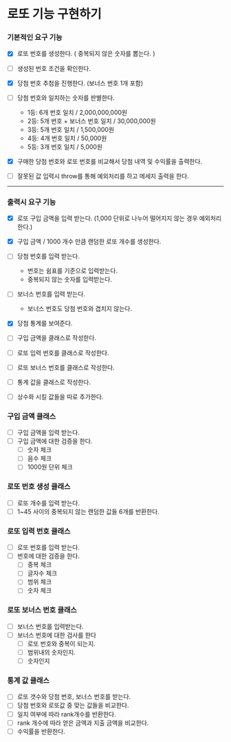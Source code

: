 # 로또 기능 구현하기

### 기본적인 요구 기능

- [x] 로또 번호를 생성한다. ( 중복되지 않은 숫자를 뽑는다. )
- [ ] 생성된 번호 조건을 확인한다.
- [x] 당첨 번호 추첨을 진행한다. (보너스 번호 1개 포함)
- [ ] 당첨 번호와 일치하는 숫자를 판별한다.

  - 1등: 6개 번호 일치 / 2,000,000,000원
  - 2등: 5개 번호 + 보너스 번호 일치 / 30,000,000원
  - 3등: 5개 번호 일치 / 1,500,000원
  - 4등: 4개 번호 일치 / 50,000원
  - 5등: 3개 번호 일치 / 5,000원

- [x] 구매한 당첨 번호와 로또 번호를 비교해서 당첨 내역 및 수익률을 출력한다.
- [ ] 잘못된 값 입력시 throw를 통해 예외처리를 하고 메세지 출력을 한다.

---

### 출력시 요구 기능

- [x] 로또 구입 금액을 입력 받는다. (1,000 단위로 나누어 떨어지지 않는 경우 예외처리한다.)
- [x] 구입 금액 / 1000 개수 만큼 랜덤한 로또 개수를 생성한다.
- [ ] 당첨 번호를 입력 받는다.
  - 번호는 쉼표를 기준으로 입력받는다.
  - 중복되지 않는 숫자를 입력받는다.
- [ ] 보너스 번호를 입력 받는다.
  - 보너스 번호도 당첨 번호와 겹치지 않는다.
- [x] 당첨 통계를 보여준다.

- [ ] 구입 금액을 클래스로 작성한다.
- [ ] 로또 입력 번호를 클래스로 작성한다.
- [ ] 로또 보너스 번호를 클래스로 작성한다.
- [ ] 통계 값을 클래스로 작성한다.

- [ ] 상수화 시킬 값들을 따로 추가한다.

### 구입 금액 클래스

- [ ] 구입 금액을 입력 받는다.
- [ ] 구입 금액에 대한 검증을 한다.
  - [ ] 숫자 체크
  - [ ] 음수 체크
  - [ ] 1000원 단위 체크

### 로또 번호 생성 클래스

- [ ] 로또 개수를 입력 받는다.
- [ ] 1~45 사이의 중복되지 않는 랜덤한 값들 6개를 반환한다.

### 로또 입력 번호 클래스

- [ ] 로또 번호를 입력 받는다.
- [ ] 번호에 대한 검증을 한다.
  - [ ] 중복 체크
  - [ ] 글자수 체크
  - [ ] 범위 체크
  - [ ] 숫자 체크

### 로또 보너스 번호 클래스

- [ ] 보너스 번호를 입력받는다.
- [ ] 보너스 번호에 대한 검사를 한다
  - [ ] 로또 번호와 중복이 되는지.
  - [ ] 범위내의 숫자인지.
  - [ ] 숫자인지

### 통계 값 클래스

- [ ] 로또 갯수와 당첨 번호, 보너스 번호를 받는다.
- [ ] 당첨 번호와 로또값 중 맞는 값들을 비교한다.
- [ ] 일치 여부에 따라 rank개수를 반환한다.
- [ ] rank 개수에 따라 얻은 금액과 지출 금액을 비교한다.
- [ ] 수익률을 반환한다.
